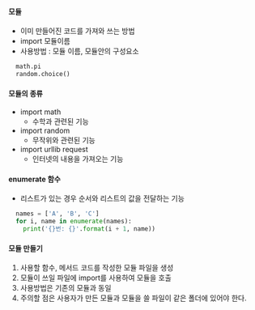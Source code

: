 #### 모듈
 - 이미 만들어진 코드를 가져와 쓰는 방법
 - import 모듈이름
 - 사용방법 : 모듈 이름, 모듈안의 구성요소
 ```Python
   math.pi
   random.choice()
 ```

#### 모듈의 종류
- import math
  - 수학과 관련된 기능
- import random
  - 무작위와 관련된 기능
- import urllib request
  - 인터넷의 내용을 가져오는 기능


#### enumerate 함수

- 리스트가 있는 경우 순서와 리스트의 값을 전달하는 기능

```Python
  names = ['A', 'B', 'C']
  for i, name in enumerate(names):
    print('{}번: {}'.format(i + 1, name))
```

#### 모듈 만들기
 1. 사용할 함수, 메서드 코드를 작성한 모듈 파일을 생성
 2. 모듈이 쓰일 파일에 import를 사용하여 모듈을 호출
 3. 사용방법은 기존의 모듈과 동일
 4. 주의할 점은 사용자가 만든 모듈과 모듈을 쓸 파일이 같은 폴더에 있어야 한다.
